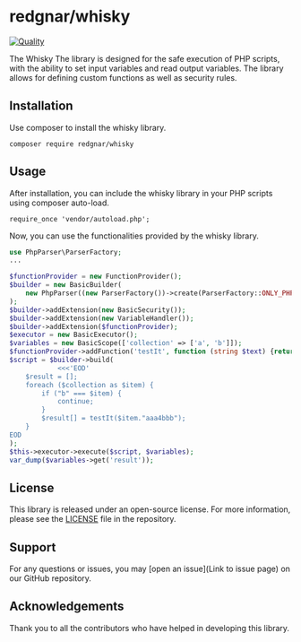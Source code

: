 # redgnar/whisky

[![Quality](https://github.com/redgnar/whisky/actions/workflows/quality.yml/badge.svg?branch=1.0)](https://github.com/redgnar/whisky/actions/workflows/quality.yml)

The Whisky The library is designed for the safe execution of PHP scripts, with the ability to set input variables and read output variables. The library allows for defining custom functions as well as security rules.

## Installation

Use composer to install the whisky library.

`composer require redgnar/whisky`

## Usage

After installation, you can include the whisky library in your PHP scripts using composer auto-load.

`require_once 'vendor/autoload.php';`

Now, you can use the functionalities provided by the whisky library.

```php
use PhpParser\ParserFactory;
...

$functionProvider = new FunctionProvider();
$builder = new BasicBuilder(
    new PhpParser((new ParserFactory())->create(ParserFactory::ONLY_PHP7))
);
$builder->addExtension(new BasicSecurity());
$builder->addExtension(new VariableHandler());
$builder->addExtension($functionProvider);
$executor = new BasicExecutor();
$variables = new BasicScope(['collection' => ['a', 'b']]);
$functionProvider->addFunction('testIt', function (string $text) {return $text; });
$script = $builder->build(
            <<<'EOD'
    $result = [];
    foreach ($collection as $item) {
        if ("b" === $item) {
            continue;
        }
        $result[] = testIt($item."aaa4bbb");
    }
EOD
);
$this->executor->execute($script, $variables);
var_dump($variables->get('result'));
```

## License

This library is released under an open-source license. For more information, please see the [LICENSE](./LICENSE) file in the repository.

## Support

For any questions or issues, you may [open an issue](Link to issue page) on our GitHub repository.

## Acknowledgements

Thank you to all the contributors who have helped in developing this library.